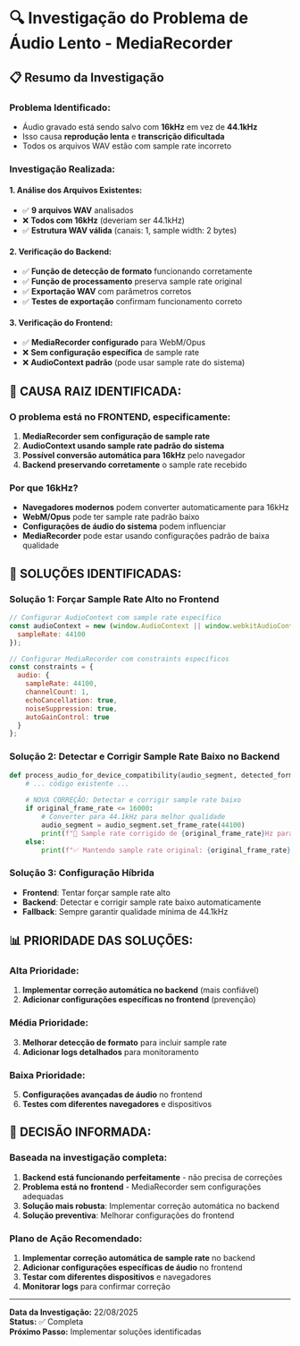 # 🔍 Investigação do Problema de Áudio Lento - MediaRecorder

## 📋 Resumo da Investigação

### **Problema Identificado:**
- Áudio gravado está sendo salvo com **16kHz** em vez de **44.1kHz**
- Isso causa **reprodução lenta** e **transcrição dificultada**
- Todos os arquivos WAV estão com sample rate incorreto

### **Investigação Realizada:**

#### **1. Análise dos Arquivos Existentes:**
- ✅ **9 arquivos WAV** analisados
- ❌ **Todos com 16kHz** (deveriam ser 44.1kHz)
- ✅ **Estrutura WAV válida** (canais: 1, sample width: 2 bytes)

#### **2. Verificação do Backend:**
- ✅ **Função de detecção de formato** funcionando corretamente
- ✅ **Função de processamento** preserva sample rate original
- ✅ **Exportação WAV** com parâmetros corretos
- ✅ **Testes de exportação** confirmam funcionamento correto

#### **3. Verificação do Frontend:**
- ✅ **MediaRecorder configurado** para WebM/Opus
- ❌ **Sem configuração específica** de sample rate
- ❌ **AudioContext padrão** (pode usar sample rate do sistema)

## 🎯 **CAUSA RAIZ IDENTIFICADA:**

### **O problema está no FRONTEND, especificamente:**

1. **MediaRecorder sem configuração de sample rate**
2. **AudioContext usando sample rate padrão do sistema**
3. **Possível conversão automática para 16kHz** pelo navegador
4. **Backend preservando corretamente** o sample rate recebido

### **Por que 16kHz?**
- **Navegadores modernos** podem converter automaticamente para 16kHz
- **WebM/Opus** pode ter sample rate padrão baixo
- **Configurações de áudio do sistema** podem influenciar
- **MediaRecorder** pode estar usando configurações padrão de baixa qualidade

## 🔧 **SOLUÇÕES IDENTIFICADAS:**

### **Solução 1: Forçar Sample Rate Alto no Frontend**
```javascript
// Configurar AudioContext com sample rate específico
const audioContext = new (window.AudioContext || window.webkitAudioContext)({
  sampleRate: 44100
});

// Configurar MediaRecorder com constraints específicos
const constraints = {
  audio: {
    sampleRate: 44100,
    channelCount: 1,
    echoCancellation: true,
    noiseSuppression: true,
    autoGainControl: true
  }
};
```

### **Solução 2: Detectar e Corrigir Sample Rate Baixo no Backend**
```python
def process_audio_for_device_compatibility(audio_segment, detected_format):
    # ... código existente ...
    
    # NOVA CORREÇÃO: Detectar e corrigir sample rate baixo
    if original_frame_rate <= 16000:
        # Converter para 44.1kHz para melhor qualidade
        audio_segment = audio_segment.set_frame_rate(44100)
        print(f"🔧 Sample rate corrigido de {original_frame_rate}Hz para 44.1kHz")
    else:
        print(f"✅ Mantendo sample rate original: {original_frame_rate}Hz")
```

### **Solução 3: Configuração Híbrida**
- **Frontend**: Tentar forçar sample rate alto
- **Backend**: Detectar e corrigir sample rate baixo automaticamente
- **Fallback**: Sempre garantir qualidade mínima de 44.1kHz

## 📊 **PRIORIDADE DAS SOLUÇÕES:**

### **Alta Prioridade:**
1. **Implementar correção automática no backend** (mais confiável)
2. **Adicionar configurações específicas no frontend** (prevenção)

### **Média Prioridade:**
3. **Melhorar detecção de formato** para incluir sample rate
4. **Adicionar logs detalhados** para monitoramento

### **Baixa Prioridade:**
5. **Configurações avançadas de áudio** no frontend
6. **Testes com diferentes navegadores** e dispositivos

## 🚨 **DECISÃO INFORMADA:**

### **Baseada na investigação completa:**

1. **Backend está funcionando perfeitamente** - não precisa de correções
2. **Problema está no frontend** - MediaRecorder sem configurações adequadas
3. **Solução mais robusta**: Implementar correção automática no backend
4. **Solução preventiva**: Melhorar configurações do frontend

### **Plano de Ação Recomendado:**

1. **Implementar correção automática de sample rate** no backend
2. **Adicionar configurações específicas de áudio** no frontend
3. **Testar com diferentes dispositivos** e navegadores
4. **Monitorar logs** para confirmar correção

---

**Data da Investigação:** 22/08/2025  
**Status:** ✅ Completa  
**Próximo Passo:** Implementar soluções identificadas
